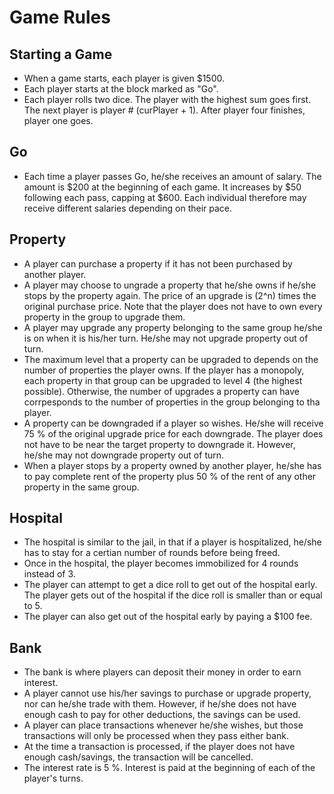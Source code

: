 # Game Rules

## Starting a Game
* When a game starts, each player is given $1500.
* Each player starts at the block marked as "Go".
* Each player rolls two dice. The player with the highest sum goes first. The next player is player # (curPlayer + 1). After player four finishes, player one goes.

## Go
* Each time a player passes Go, he/she receives an amount of salary. The amount is $200 at the beginning of each game. It increases by $50 following each pass, capping at $600. Each individual therefore may receive different salaries depending on their pace. 

## Property
* A player can purchase a property if it has not been purchased by another player.
* A player may choose to ungrade a property that he/she owns if he/she stops by the property again. The price of an upgrade is (2^n) times the original purchase price. Note that the player does not have to own every property in the group to upgrade them.
* A player may upgrade any property belonging to the same group he/she is on when it is his/her turn. He/she may not upgrade property out of turn.
* The maximum level that a property can be upgraded to depends on the number of properties the player owns. If the player has a monopoly, each property in that group can be upgraded to level 4 (the highest possible). Otherwise, the number of upgrades a property can have corrpesponds to the number of properties in the group belonging to tha player.
* A property can be downgraded if a player so wishes. He/she will receive 75 % of the original upgrade price for each downgrade. The player does not have to be near the target property to downgrade it. However, he/she may not downgrade property out of turn.
* When a player stops by a property owned by another player, he/she has to pay complete rent of the property plus 50 % of the rent of any other property in the same group.

## Hospital
* The hospital is similar to the jail, in that if a player is hospitalized, he/she has to stay for a certian number of rounds before being freed.
* Once in the hospital, the player becomes immobilized for 4 rounds instead of 3.
* The player can attempt to get a dice roll to get out of the hospital early. The player gets out of the hospital if the dice roll is smaller than or equal to 5.
* The player can also get out of the hospital early by paying a $100 fee.

## Bank
* The bank is where players can deposit their money in order to earn interest.
* A player cannot use his/her savings to purchase or upgrade property, nor can he/she trade with them. However, if he/she does not have enough cash to pay for other deductions, the savings can be used.
* A player can place transactions whenever he/she wishes, but those transactions will only be processed when they pass either bank.
* At the time a transaction is processed, if the player does not have enough cash/savings, the transaction will be cancelled.
* The interest rate is 5 %. Interest is paid at the beginning of each of the player's turns.
